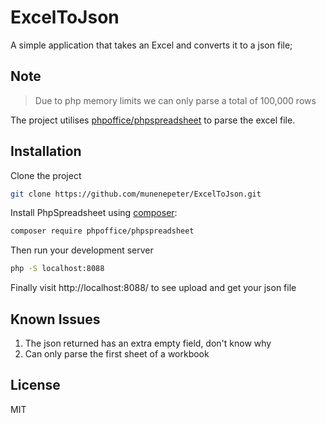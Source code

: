 # ExcelToJson
A simple application that takes an Excel and converts it to a json file;

## Note

> Due to php memory limits we can only parse a total of 100,000 rows

The project utilises [phpoffice/phpspreadsheet](https://github.com/PHPOffice/PhpSpreadsheet) to parse the excel file.

## Installation

Clone the project

```sh
git clone https://github.com/munenepeter/ExcelToJson.git
```

Install PhpSpreadsheet using [composer](https://getcomposer.org):

```sh
composer require phpoffice/phpspreadsheet
```

Then run your development server

```sh
php -S localhost:8088
```
Finally visit http://localhost:8088/ to see upload and get your json file


## Known Issues
 1. The json returned has an extra empty field, don't know why
 2. Can only parse the first sheet of a workbook 
## License

MIT
